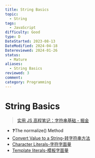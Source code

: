 ```yaml
---
title: String Basics
topic:
  - String
tags:
  - JavaScript
difficulty: Good
type: D
DateStarted: 2023-08-13
DateModified: 2024-04-18
Datereviewed: 2024-01-26
status:
  - Mature
aliases:
  - String Basics
reviewed: 3
comment: 
category: Programming
---
```


# String Basics

> [实用 JS 高程笔记：字符串基础 - 掘金](https://juejin.cn/post/7358267998665555968)

- ❓The normalize() Method
- [Convert Value to a String-转字符串方法](convert-value-to-a-string-转字符串方法)
- [Character Literals-字符字面量](character-literals-字符字面量)
- [Template literals-模板字面量](template-literals-模板字面量)
